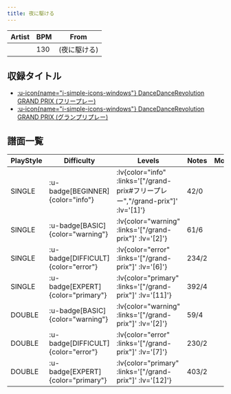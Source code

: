 ```yaml
---
title: 夜に駆ける
---
```


|Artist|BPM|From|
|------|---|----|
||130|(夜に駆ける)|

## 収録タイトル

- [ :u-icon{name="i-simple-icons-windows"} DanceDanceRevolution GRAND PRIX (フリープレー)](/grand-prix#フリープレー)
- [ :u-icon{name="i-simple-icons-windows"} DanceDanceRevolution GRAND PRIX (グランプリプレー)](/grand-prix)

## 譜面一覧

|PlayStyle|Difficulty|Levels|Notes|Movie|
|---------|----------|------|-----|-----|
|SINGLE| :u-badge[BEGINNER]{color="info"} | :lv{color="info" :links='["/grand-prix#フリープレー","/grand-prix"]' :lv='[1]'} |42/0||
|SINGLE| :u-badge[BASIC]{color="warning"} | :lv{color="warning" :links='["/grand-prix"]' :lv='[2]'} |61/6||
|SINGLE| :u-badge[DIFFICULT]{color="error"} | :lv{color="error" :links='["/grand-prix"]' :lv='[6]'} |234/2||
|SINGLE| :u-badge[EXPERT]{color="primary"} | :lv{color="primary" :links='["/grand-prix"]' :lv='[11]'} |392/4||
|DOUBLE| :u-badge[BASIC]{color="warning"} | :lv{color="warning" :links='["/grand-prix"]' :lv='[2]'} |59/4||
|DOUBLE| :u-badge[DIFFICULT]{color="error"} | :lv{color="error" :links='["/grand-prix"]' :lv='[7]'} |230/2||
|DOUBLE| :u-badge[EXPERT]{color="primary"} | :lv{color="primary" :links='["/grand-prix"]' :lv='[12]'} |403/2||

